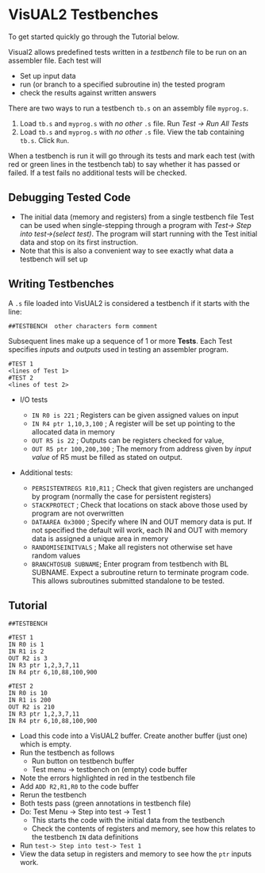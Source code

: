 # VisUAL2 Testbenches

To get started quickly go through the Tutorial below.

Visual2 allows predefined tests written in a *testbench* file to be run on an assembler file. Each test will

- Set up input data
- run (or branch to a specified subroutine in) the tested program
- check the results against written answers

There are two ways to run a testbench `tb.s` on an assembly file `myprog.s`.

1. Load `tb.s` and `myprog.s` with *no other* `.s` file. Run *Test -> Run All Tests*
2. Load `tb.s` and `myprog.s` with *no other* `.s` file. View the tab containing `tb.s`. Click `Run`.

When a testbench is run it will go through its tests and mark each test (with red or green lines in the testbench tab) to say whether it has passed or failed. If a test fails no additional tests will be checked.

## Debugging Tested Code

- The initial data (memory and registers) from a single testbench file Test can be used when single-stepping through a program with   *Test-> Step into test->(select test)*. The program will start running with the Test initial data and stop on its first instruction.
- Note that this is also a convenient way to see exactly what data a testbench will set up

## Writing Testbenches

A `.s` file loaded into VisUAL2 is considered a testbench if it starts with the line:

```
##TESTBENCH  other characters form comment
```

Subsequent lines make up a sequence of 1 or more **Tests**. Each Test specifies *inputs* and *outputs* used in testing an assembler program.

```
#TEST 1
<lines of Test 1>
#TEST 2
<lines of test 2>
```

- I/O tests
  - `IN R0 is 221` ; Registers can be given assigned values on input
  - `IN R4 ptr 1,10,3,100` ; A register will be set up pointing to the allocated data in memory
  - `OUT R5 is 22` ; Outputs can be registers checked for value, 
  - `OUT R5 ptr 100,200,300` ; The memory from address given by *input value* of R5 must be filled as stated on output.

- Additional tests:
  - `PERSISTENTREGS R10,R11`  ; Check that given registers are unchanged by program (normally the case for persistent registers)
  - `STACKPROTECT`  ; Check that locations on stack above those used by program are not overwritten
  - `DATAAREA 0x3000` ; Specify where IN and OUT memory data is put. If not specified the default will work, each IN and OUT with memory data is assigned a unique area in memory
  - `RANDOMISEINITVALS` ; Make all registers not otherwise set have random values
  - `BRANCHTOSUB SUBNAME`; Enter program from testbench with BL SUBNAME. Expect a subroutine return to terminate program code. This allows subroutines submitted standalone to be tested.
  
  

## Tutorial

```
##TESTBENCH

#TEST 1
IN R0 is 1
IN R1 is 2
OUT R2 is 3
IN R3 ptr 1,2,3,7,11
IN R4 ptr 6,10,88,100,900

#TEST 2
IN R0 is 10
IN R1 is 200
OUT R2 is 210
IN R3 ptr 1,2,3,7,11
IN R4 ptr 6,10,88,100,900
```

- Load this code into a VisUAL2 buffer. Create another buffer (just one) which is empty.
- Run the testbench as follows
  - Run button on testbench buffer
  - Test menu -> testbench on (empty) code buffer
- Note the errors highlighted in red in the testbench file
- Add `ADD R2,R1,R0` to the code buffer
- Rerun the testbench
- Both tests pass (green annotations in testbench file)
- Do: Test Menu -> Step into test -> Test 1
  - This starts the code with the initial data from the testbench
  - Check the contents of registers and memory, see how this relates to the testbench `IN` data definitions
- Run `test-> Step into test-> Test 1`
 - View the data setup in registers and memory to see how the `ptr` inputs work.




